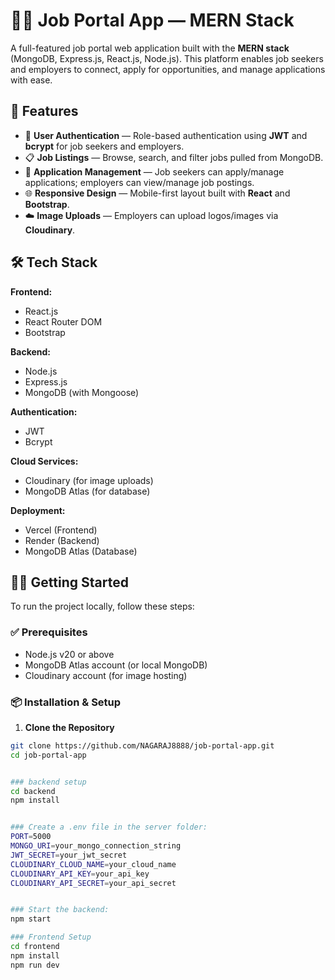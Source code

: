 # 🧑‍💼 Job Portal App — MERN Stack

A full-featured job portal web application built with the **MERN stack** (MongoDB, Express.js, React.js, Node.js). This platform enables job seekers and employers to connect, apply for opportunities, and manage applications with ease.

## 🚀 Features

- 🔐 **User Authentication** — Role-based authentication using **JWT** and **bcrypt** for job seekers and employers.
- 📋 **Job Listings** — Browse, search, and filter jobs pulled from MongoDB.
- 📂 **Application Management** — Job seekers can apply/manage applications; employers can view/manage job postings.
- 🌐 **Responsive Design** — Mobile-first layout built with **React** and **Bootstrap**.
- ☁️ **Image Uploads** — Employers can upload logos/images via **Cloudinary**.

## 🛠️ Tech Stack

**Frontend:**  
- React.js  
- React Router DOM  
- Bootstrap  

**Backend:**  
- Node.js  
- Express.js  
- MongoDB (with Mongoose)  

**Authentication:**  
- JWT  
- Bcrypt  

**Cloud Services:**  
- Cloudinary (for image uploads)  
- MongoDB Atlas (for database)  

**Deployment:**  
- Vercel (Frontend)  
- Render (Backend)  
- MongoDB Atlas (Database)

## 🧑‍💻 Getting Started

To run the project locally, follow these steps:

### ✅ Prerequisites

- Node.js v20 or above  
- MongoDB Atlas account (or local MongoDB)  
- Cloudinary account (for image hosting)

### 📦 Installation & Setup

1. **Clone the Repository**

```bash
git clone https://github.com/NAGARAJ8888/job-portal-app.git
cd job-portal-app


### backend setup
cd backend
npm install


### Create a .env file in the server folder:
PORT=5000
MONGO_URI=your_mongo_connection_string
JWT_SECRET=your_jwt_secret
CLOUDINARY_CLOUD_NAME=your_cloud_name
CLOUDINARY_API_KEY=your_api_key
CLOUDINARY_API_SECRET=your_api_secret


### Start the backend:
npm start

### Frontend Setup
cd frontend
npm install
npm run dev

